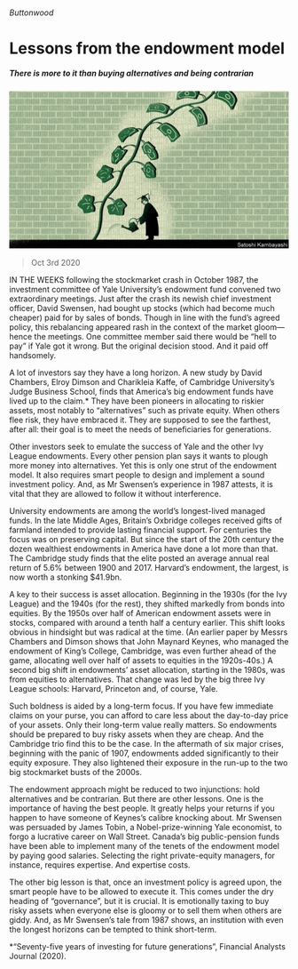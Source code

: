 ###### Buttonwood

# Lessons from the endowment model 

##### There is more to it than buying alternatives and being contrarian 

![image](images/20201003_FND001_0.jpg) 

> Oct 3rd 2020 


IN THE WEEKS following the stockmarket crash in October 1987, the investment committee of Yale University’s endowment fund convened two extraordinary meetings. Just after the crash its newish chief investment officer, David Swensen, had bought up stocks (which had become much cheaper) paid for by sales of bonds. Though in line with the fund’s agreed policy, this rebalancing appeared rash in the context of the market gloom—hence the meetings. One committee member said there would be “hell to pay” if Yale got it wrong. But the original decision stood. And it paid off handsomely.


A lot of investors say they have a long horizon. A new study by David Chambers, Elroy Dimson and Charikleia Kaffe, of Cambridge University’s Judge Business School, finds that America’s big endowment funds have lived up to the claim.* They have been pioneers in allocating to riskier assets, most notably to “alternatives” such as private equity. When others flee risk, they have embraced it. They are supposed to see the farthest, after all: their goal is to meet the needs of beneficiaries for generations.



Other investors seek to emulate the success of Yale and the other Ivy League endowments. Every other pension plan says it wants to plough more money into alternatives. Yet this is only one strut of the endowment model. It also requires smart people to design and implement a sound investment policy. And, as Mr Swensen’s experience in 1987 attests, it is vital that they are allowed to follow it without interference.


University endowments are among the world’s longest-lived managed funds. In the late Middle Ages, Britain’s Oxbridge colleges received gifts of farmland intended to provide lasting financial support. For centuries the focus was on preserving capital. But since the start of the 20th century the dozen wealthiest endowments in America have done a lot more than that. The Cambridge study finds that the elite posted an average annual real return of 5.6% between 1900 and 2017. Harvard’s endowment, the largest, is now worth a stonking $41.9bn.


A key to their success is asset allocation. Beginning in the 1930s (for the Ivy League) and the 1940s (for the rest), they shifted markedly from bonds into equities. By the 1950s over half of American endowment assets were in stocks, compared with around a tenth half a century earlier. This shift looks obvious in hindsight but was radical at the time. (An earlier paper by Messrs Chambers and Dimson shows that John Maynard Keynes, who managed the endowment of King’s College, Cambridge, was even further ahead of the game, allocating well over half of assets to equities in the 1920s-40s.) A second big shift in endowments’ asset allocation, starting in the 1980s, was from equities to alternatives. That change was led by the big three Ivy League schools: Harvard, Princeton and, of course, Yale.


Such boldness is aided by a long-term focus. If you have few immediate claims on your purse, you can afford to care less about the day-to-day price of your assets. Only their long-term value really matters. So endowments should be prepared to buy risky assets when they are cheap. And the Cambridge trio find this to be the case. In the aftermath of six major crises, beginning with the panic of 1907, endowments added significantly to their equity exposure. They also lightened their exposure in the run-up to the two big stockmarket busts of the 2000s.


The endowment approach might be reduced to two injunctions: hold alternatives and be contrarian. But there are other lessons. One is the importance of having the best people. It greatly helps your returns if you happen to have someone of Keynes’s calibre knocking about. Mr Swensen was persuaded by James Tobin, a Nobel-prize-winning Yale economist, to forgo a lucrative career on Wall Street. Canada’s big public-pension funds have been able to implement many of the tenets of the endowment model by paying good salaries. Selecting the right private-equity managers, for instance, requires expertise. And expertise costs.


The other big lesson is that, once an investment policy is agreed upon, the smart people have to be allowed to execute it. This comes under the dry heading of “governance”, but it is crucial. It is emotionally taxing to buy risky assets when everyone else is gloomy or to sell them when others are giddy. And, as Mr Swensen’s tale from 1987 shows, an institution with even the longest horizons can be tempted to think short-term.


*“Seventy-five years of investing for future generations”, Financial Analysts Journal (2020).

